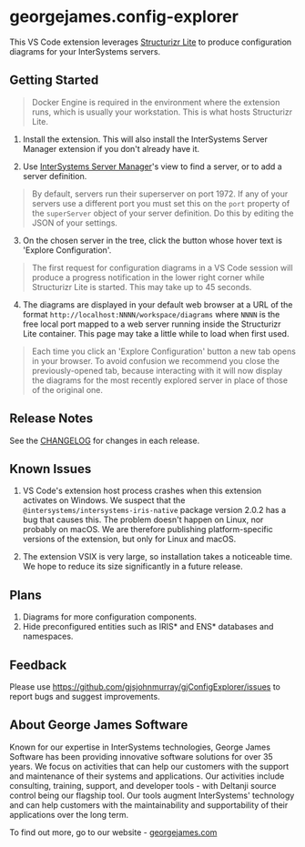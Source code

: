 # georgejames.config-explorer

This VS Code extension leverages [Structurizr Lite](https://docs.structurizr.com/lite) to produce configuration diagrams for your InterSystems servers.

## Getting Started

> Docker Engine is required in the environment where the extension runs, which is usually your workstation. This is what hosts Structurizr Lite.

1. Install the extension. This will also install the InterSystems Server Manager extension if you don't already have it.

2. Use [InterSystems Server Manager](https://marketplace.visualstudio.com/items?itemName=intersystems-community.servermanager)'s view to find a server, or to add a server definition.

> By default, servers run their superserver on port 1972. If any of your servers use a different port you must set this on the `port` property of the `superServer` object of your server definition. Do this by editing the JSON of your settings.

3. On the chosen server in the tree, click the button whose hover text is 'Explore Configuration'.

> The first request for configuration diagrams in a VS Code session will produce a progress notification in the lower right corner while Structurizr Lite is started. This may take up to 45 seconds.

4. The diagrams are displayed in your default web browser at a URL of the format `http://localhost:NNNN/workspace/diagrams` where `NNNN` is the free local port mapped to a web server running inside the Structurizr Lite container. This page may take a little while to load when first used.

> Each time you click an 'Explore Configuration' button a new tab opens in your browser. To avoid confusion we recommend you close the previously-opened tab, because interacting with it will now display the diagrams for the most recently explored server in place of those of the original one.

## Release Notes

See the [CHANGELOG](CHANGELOG.md) for changes in each release.

## Known Issues
1. VS Code's extension host process crashes when this extension activates on Windows. We suspect that the `@intersystems/intersystems-iris-native` package version 2.0.2 has a bug that causes this. The problem doesn't happen on Linux, nor probably on macOS. We are therefore publishing platform-specific versions of the extension, but only for Linux and macOS.

2. The extension VSIX is very large, so installation takes a noticeable time. We hope to reduce its size significantly in a future release.

## Plans
1. Diagrams for more configuration components.
2. Hide preconfigured entities such as IRIS* and ENS* databases and namespaces.

## Feedback

Please use https://github.com/gjsjohnmurray/gjConfigExplorer/issues to report bugs and suggest improvements.

## About George James Software

Known for our expertise in InterSystems technologies, George James Software has been providing innovative software solutions for over 35 years. We focus on activities that can help our customers with the support and maintenance of their systems and applications. Our activities include consulting, training, support, and developer tools - with Deltanji source control being our flagship tool. Our tools augment InterSystems' technology and can help customers with the maintainability and supportability of their applications over the long term. 

To find out more, go to our website - [georgejames.com](https://georgejames.com) 
